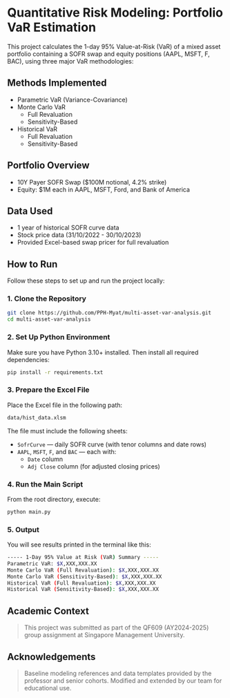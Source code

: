 # Quantitative Risk Modeling: Portfolio VaR Estimation

This project calculates the 1-day 95% Value-at-Risk (VaR) of a mixed asset portfolio containing a SOFR swap and equity positions (AAPL, MSFT, F, BAC), using three major VaR methodologies:

## Methods Implemented

- Parametric VaR (Variance-Covariance)
- Monte Carlo VaR  
  - Full Revaluation  
  - Sensitivity-Based
- Historical VaR  
  - Full Revaluation  
  - Sensitivity-Based

## Portfolio Overview

- 10Y Payer SOFR Swap ($100M notional, 4.2% strike)
- Equity: $1M each in AAPL, MSFT, Ford, and Bank of America

## Data Used

- 1 year of historical SOFR curve data
- Stock price data (31/10/2022 - 30/10/2023)
- Provided Excel-based swap pricer for full revaluation

## How to Run

Follow these steps to set up and run the project locally:

### 1. Clone the Repository

```bash
git clone https://github.com/PPH-Myat/multi-asset-var-analysis.git
cd multi-asset-var-analysis
```
### 2. Set Up Python Environment
Make sure you have Python 3.10+ installed. Then install all required dependencies:

```bash
pip install -r requirements.txt
```
### 3. Prepare the Excel File
Place the Excel file in the following path:

```bash
data/hist_data.xlsm
```
The file must include the following sheets:
- `SofrCurve` — daily SOFR curve (with tenor columns and date rows)
- `AAPL`, `MSFT`, `F`, and `BAC` — each with:
  - `Date` column  
  - `Adj Close` column (for adjusted closing prices)


### 4. Run the Main Script
From the root directory, execute:

```bash
python main.py
```
### 5. Output
You will see results printed in the terminal like this:

```bash
----- 1-Day 95% Value at Risk (VaR) Summary -----
Parametric VaR: $X,XXX,XXX.XX
Monte Carlo VaR (Full Revaluation): $X,XXX,XXX.XX
Monte Carlo VaR (Sensitivity-Based): $X,XXX,XXX.XX
Historical VaR (Full Revaluation): $X,XXX,XXX.XX
Historical VaR (Sensitivity-Based): $X,XXX,XXX.XX
```

## Academic Context

> This project was submitted as part of the QF609 (AY2024-2025) group assignment at Singapore Management University.

## Acknowledgements

> Baseline modeling references and data templates provided by the professor and senior cohorts. Modified and extended by our team for educational use.

